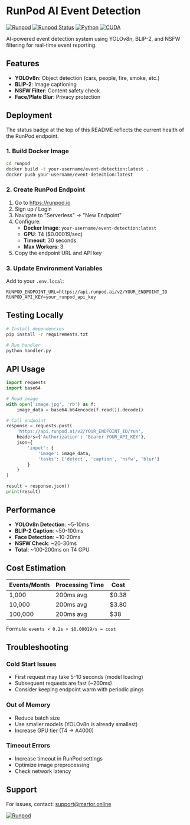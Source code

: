 # RunPod AI Event Detection

[![Runpod](https://api.runpod.io/badge/Ioioiog/runpod)](https://console.runpod.io/hub/Ioioiog/runpod)
[![Runpod Status](https://api.runpod.io/status-badge/Ioioiog/runpod)](https://console.runpod.io/hub/Ioioiog/runpod)
[![Python](https://img.shields.io/badge/Python-3.10-blue)](https://python.org)
[![CUDA](https://img.shields.io/badge/CUDA-11.8-green)](https://developer.nvidia.com/cuda-toolkit)

AI-powered event detection system using YOLOv8n, BLIP-2, and NSFW filtering for real-time event reporting.

## Features

- **YOLOv8n**: Object detection (cars, people, fire, smoke, etc.)
- **BLIP-2**: Image captioning
- **NSFW Filter**: Content safety check
- **Face/Plate Blur**: Privacy protection

## Deployment

The status badge at the top of this README reflects the current health of the RunPod endpoint.

### 1. Build Docker Image

```bash
cd runpod
docker build -t your-username/event-detection:latest .
docker push your-username/event-detection:latest
```

### 2. Create RunPod Endpoint

1. Go to https://runpod.io
2. Sign up / Login
3. Navigate to "Serverless" → "New Endpoint"
4. Configure:
   - **Docker Image**: `your-username/event-detection:latest`
   - **GPU**: T4 ($0.00019/sec)
   - **Timeout**: 30 seconds
   - **Max Workers**: 3
5. Copy the endpoint URL and API key

### 3. Update Environment Variables

Add to your `.env.local`:

```env
RUNPOD_ENDPOINT_URL=https://api.runpod.ai/v2/YOUR_ENDPOINT_ID
RUNPOD_API_KEY=your_runpod_api_key
```

## Testing Locally

```bash
# Install dependencies
pip install -r requirements.txt

# Run handler
python handler.py
```

## API Usage

```python
import requests
import base64

# Read image
with open('image.jpg', 'rb') as f:
    image_data = base64.b64encode(f.read()).decode()

# Call endpoint
response = requests.post(
    'https://api.runpod.ai/v2/YOUR_ENDPOINT_ID/run',
    headers={'Authorization': 'Bearer YOUR_API_KEY'},
    json={
        'input': {
            'image': image_data,
            'tasks': ['detect', 'caption', 'nsfw', 'blur']
        }
    }
)

result = response.json()
print(result)
```

## Performance

- **YOLOv8n Detection**: ~5-10ms
- **BLIP-2 Caption**: ~50-100ms
- **Face Detection**: ~10-20ms
- **NSFW Check**: ~20-30ms
- **Total**: ~100-200ms on T4 GPU

## Cost Estimation

| Events/Month | Processing Time | Cost |
|--------------|----------------|------|
| 1,000 | 200ms avg | $0.38 |
| 10,000 | 200ms avg | $3.80 |
| 100,000 | 200ms avg | $38 |

Formula: `events × 0.2s × $0.00019/s = cost`

## Troubleshooting

### Cold Start Issues
- First request may take 5-10 seconds (model loading)
- Subsequent requests are fast (~200ms)
- Consider keeping endpoint warm with periodic pings

### Out of Memory
- Reduce batch size
- Use smaller models (YOLOv8n is already smallest)
- Increase GPU tier (T4 → A4000)

### Timeout Errors
- Increase timeout in RunPod settings
- Optimize image preprocessing
- Check network latency

## Support

For issues, contact: support@martor.online

[![Runpod](https://api.runpod.io/badge/Ioioiog/runpod)](https://console.runpod.io/hub/Ioioiog/runpod)
